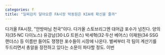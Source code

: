 ```yaml
---
categories: f
title: "일찌감치 달아오른 FA시장 박동원은 KIA에 확신을 줄까"
---
```

다가올 FA시장, "안방마님 천국"이다. 다가올 스토브리그엔 대어급 포수가 넘친다. 양의지(35·NC 다이노스) 유강남(30·LG 트윈스) 박세혁(32·두산 베어스) 이재원(34·SSG 랜더스) 등 이름만 들어도 쟁쟁한 포수들이 시장에 나온다. 벌써부터 각 팀이 계산기를 두드리면서 총알을 장전하고 있다는 소문이 파다할 정도. 이번